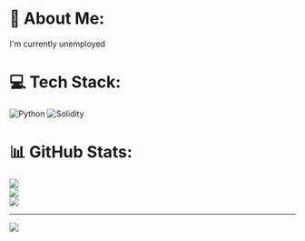 # 💫 About Me:
I'm currently unemployed


# 💻 Tech Stack:
![Python](https://img.shields.io/badge/python-3670A0?style=for-the-badge&logo=python&logoColor=ffdd54) ![Solidity](https://img.shields.io/badge/Solidity-%23363636.svg?style=for-the-badge&logo=solidity&logoColor=white)
# 📊 GitHub Stats:
![](https://github-readme-stats.vercel.app/api?username=asdiffada&theme=shadow_green&hide_border=true&include_all_commits=false&count_private=false)<br/>
![](https://nirzak-streak-stats.vercel.app/?user=asdiffada&theme=shadow_green&hide_border=true)<br/>
![](https://github-readme-stats.vercel.app/api/top-langs/?username=asdiffada&theme=shadow_green&hide_border=true&include_all_commits=false&count_private=false&layout=compact)

---
[![](https://visitcount.itsvg.in/api?id=asdiffada&icon=0&color=0)](https://visitcount.itsvg.in)

<!-- Proudly created with GPRM ( https://gprm.itsvg.in ) -->
